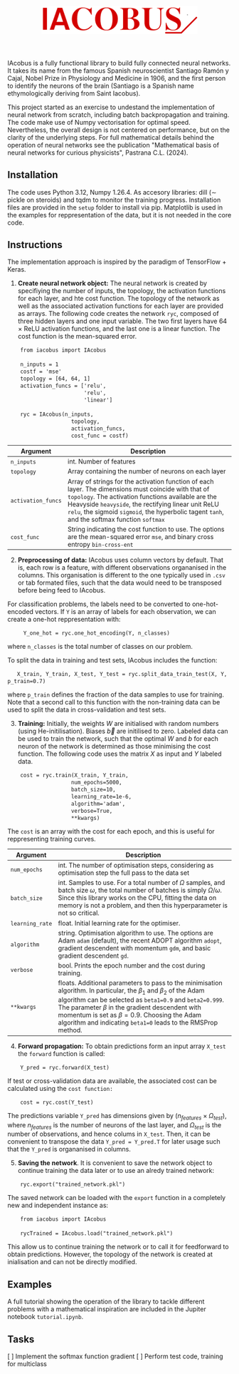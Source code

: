 <h1 align="center">
    <img src="https://raw.githubusercontent.com/pastranacl/IAcobus/refs/heads/master/.iacobus_logo.svg?token=GHSAT0AAAAAAC2VLF3BG564V6FGMTCSJUZCZZ34IXA" alt="IAcobus"  width="350">
</h1><br>


IAcobus is a fully functional library to build fully connected neural networks. It takes its name from the famous Spanish neuroscientist Santiago Ramón y Cajal, Nobel Prize in Physiology and Medicine in 1906, and the first person to identify the neurons of the brain (Santiago is a Spanish name ethymologically deriving from Saint Iacobus).

This project started as an exercise to undestand the implementation of neural network from scratch, including batch backpropagation and training. The code make use of Numpy vectorisation for optimal speed. Nevertheless, the overall design is not centered on performance, but on the clarity of the underlying steps. For full mathematical details behind the operation of neural networks see the publication "Mathematical basis of neural networks for curious physicists", Pastrana C.L. (2024).


## Installation
The code uses Python 3.12, Numpy 1.26.4. As accesory libraries: dill ($\sim$ pickle on steroids) and tqdm to monitor the training progress.
Installation files are provided in the `setup` folder to install via pip.
Matplotlib is used in the examples for reppresentation of the data, but it is not needed in the core code.

## Instructions
The implementation approach is inspired by the paradigm of TensorFlow + Keras.

1. **Create neural network object:** The neural network is created by specifiying the number of inputs, the topology,  the activation functions for each layer, and hte cost function. The topology of the network as well as the associated activation functions for each layer are provided as arrays. The following code creates the network `ryc`, composed of three hidden layers and one input variable. The two first layers have 64 $\times$ ReLU activation functions, and the last one is a linear function. The cost function is the mean-squared error.

```
    from iacobus import IAcobus

    n_inputs = 1
    costf = 'mse'
    topology = [64, 64, 1]
    activation_funcs = ['relu',
                        'relu',
                        'linear']

    ryc = IAcobus(n_inputs,
                    topology,
                    activation_funcs,
                    cost_func = costf)
```

| Argument        | Description                |
|   ---            | ---                        |
| `n_inputs`          | int. Number of features |
| `topology` | Array containing the number of neurons on each layer |
| `activation_funcs` | Array of strings for the activation function of each layer. The dimensions must coincide with that of `topology`. The activation functions available are the Heavyside `heavyside`, the rectifying linear unit ReLU `relu`, the sigmoid `sigmoid`, the hyperbolic tagent `tanh`, and the softmax function `softmax`   |
| `cost_func`| String indicating the cost function to use. The options are the mean-squared error `mse`, and binary cross entropy `bin-cross-ent` |

2. **Preprocessing of data:** IAcobus uses column vectors by default. That is, each row is a feature, with different observations organanised in the columns. This organisation is different to the one typically used in `.csv` or tab formated files, such that the data would need to be transposed before being feed to IAcobus.

For classification problems, the labels need to be converted to one-hot-encoded vectors. If `Y` is an array of labels for each observation, we can create a one-hot reppresentation with:

```
     Y_one_hot = ryc.one_hot_encoding(Y, n_classes)
```
where `n_classes` is the total number of classes on our problem.

To split the data in training and test sets, IAcobus includes the function:

```
   X_train, Y_train, X_test, Y_test = ryc.split_data_train_test(X, Y, p_train=0.7)
```
where `p_train` defines the fraction of the data samples to use for training. Note that a second call to this function with the non-training data can be used to split the data in cross-validation and test sets.


3. **Training:** Initially, the weights $W$ are initialised with random numbers (using He-initilisation). Biases $\vec{b}$ are initilised to zero. Labeled data can be used to train the network, such that the optimal $W$ and $b$ for each neuron of the network is determined as those minimising the cost function. The following code uses the matrix $X$ as input and $Y$ labeled data.


```
    cost = ryc.train(X_train, Y_train,
                    num_epochs=5000,
                    batch_size=10,
                    learning_rate=1e-6,
                    algorithm='adam',
                    verbose=True,
                    **kwargs)
```

The `cost` is an array with the cost for each epoch, and this is useful for reppresenting training curves.

| Argument        | Description                |
|   ---            | ---                        |
| `num_epochs`     | int. The number of optimisation steps, considering as optimisation step the full pass to the data set |
| `batch_size`      | int. Samples to use. For a total number of $\Omega$ samples, and batch size $\omega$, the total number of batches is simply $\Omega/\omega$. Since this library works on the CPU, fitting the data on memory is not a problem, and then this hyperparameter is not so critical. |
| `learning_rate` | float. Initial learning rate for the optimiser. |
| `algorithm` | string. Optimisation algorithm to use. The options are Adam `adam` (default), the recent ADOPT algorithm `adopt`, gradient descendent with momentum `gdm`, and basic gradient descendent `gd`.  |
| `verbose` | bool. Prints the epoch number and the cost during training. |
| `**kwargs` | floats. Additional parameters to pass to the minimisation algorithm. In particular, the $\beta_1$ and $\beta_2$ of the Adam algorithm can be selected as `beta1=0.9` and `beta2=0.999`. The parameter $\beta$ in the gradient descendent with momentum is set as $\beta=0.9$. Choosing the Adam algorithm and indicating `beta1=0` leads to the RMSProp method.  |

4. **Forward propagation:** To obtain predictions form an input array `X_test` the `forward` function is called:

```
    Y_pred = ryc.forward(X_test)
```

If test or cross-validation data are available, the associated cost can be calculated using the `cost function:`
```
    cost = ryc.cost(Y_test)
```

The predictions variable `Y_pred` has dimensions given by ($n_{features}\times \Omega_{test}$), where $n_{features}$ is the number of neurons of the last layer, and $\Omega_{test}$ is the number of observations, and hence colums in `X_test`. Then, it can be convenient to transpose the data `Y_pred = Y_pred.T` for later usage such that the `Y_pred` is organanised in columns.

5. **Saving the network**. It is convenient to save the network object to continue training the data later or to use an alredy trained network:

```
    ryc.export("trained_network.pkl")
```

The saved network can be loaded with the `export` function in a completely new and independent instance as:
```
    from iacobus import IAcobus

    rycTrained = IAcobus.load("trained_network.pkl")
```

This allow us to continue training the network or to call it for feedforward to obtain predictions. However, the topology of the network is created at inialisation and can not be directly modified.

## Examples
A full tutorial showing the operation of the library to tackle different problems with a mathematical inspiration are included in the Jupiter notebook `tutorial.ipynb`.



## Tasks

[ ] Implement the softmax function gradient
[ ] Perform test code, training for multiclass

